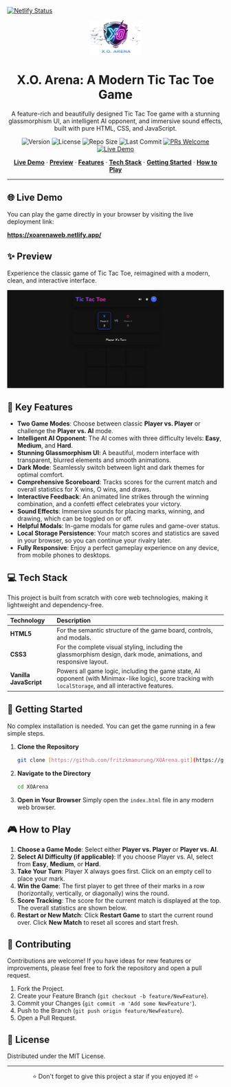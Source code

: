 [![Netlify Status](https://api.netlify.com/api/v1/badges/56114bae-f5f3-41ac-a746-b5f1409153e7/deploy-status)](https://app.netlify.com/projects/xoarenaweb/deploys)
<div align="center">
  <img src="assets/XOArena.png" alt="X.O. Arena Logo" width="120">
  <h1>X.O. Arena: A Modern Tic Tac Toe Game</h1>
  <p>A feature-rich and beautifully designed Tic Tac Toe game with a stunning glassmorphism UI, an intelligent AI opponent, and immersive sound effects, built with pure HTML, CSS, and JavaScript.</p>

  <p>
    <img src="https://img.shields.io/badge/Version-1.0-blue" alt="Version">
    <img src="https://img.shields.io/github/license/fritzkmanurung/XOArena" alt="License">
    <img src="https://img.shields.io/github/repo-size/fritzkmanurung/XOArena" alt="Repo Size">
    <img src="https://img.shields.io/github/last-commit/fritzkmanurung/XOArena" alt="Last Commit">
    <a href="https://github.com/fritzkmanurung/XOArena/pulls"><img src="https://img.shields.io/badge/PRs-welcome-brightgreen.svg" alt="PRs Welcome"></a>
    <a href="https://xoarenaweb.netlify.app/"><img src="https://img.shields.io/badge/Live_Demo-Online-brightgreen" alt="Live Demo"></a>
  </p>
</div>

<p align="center">
  <a href="#-live-demo"><strong>Live Demo</strong></a> ·
  <a href="#-preview"><strong>Preview</strong></a> ·
  <a href="#-key-features"><strong>Features</strong></a> ·
  <a href="#-tech-stack"><strong>Tech Stack</strong></a> ·
  <a href="#-getting-started"><strong>Getting Started</strong></a> ·
  <a href="#-how-to-play"><strong>How to Play</strong></a>
</p>

---

## 🌐 Live Demo

You can play the game directly in your browser by visiting the live deployment link:

**https://xoarenaweb.netlify.app/**

## ✨ Preview

Experience the classic game of Tic Tac Toe, reimagined with a modern, clean, and interactive interface.

<div align="center">
  <img src="assets/image.png" alt="X.O. Arena Game Preview">
</div>

## 🌟 Key Features

-   **Two Game Modes**: Choose between classic **Player vs. Player** or challenge the **Player vs. AI** mode.
-   **Intelligent AI Opponent**: The AI comes with three difficulty levels: **Easy**, **Medium**, and **Hard**.
-   **Stunning Glassmorphism UI**: A beautiful, modern interface with transparent, blurred elements and smooth animations.
-   **Dark Mode**: Seamlessly switch between light and dark themes for optimal comfort.
-   **Comprehensive Scoreboard**: Tracks scores for the current match and overall statistics for X wins, O wins, and draws.
-   **Interactive Feedback**: An animated line strikes through the winning combination, and a confetti effect celebrates your victory.
-   **Sound Effects**: Immersive sounds for placing marks, winning, and drawing, which can be toggled on or off.
-   **Helpful Modals**: In-game modals for game rules and game-over status.
-   **Local Storage Persistence**: Your match scores and statistics are saved in your browser, so you can continue your rivalry later.
-   **Fully Responsive**: Enjoy a perfect gameplay experience on any device, from mobile phones to desktops.

## 💻 Tech Stack

This project is built from scratch with core web technologies, making it lightweight and dependency-free.

| Technology | Description |
| :--- | :--- |
| **HTML5** | For the semantic structure of the game board, controls, and modals. |
| **CSS3** | For the complete visual styling, including the glassmorphism design, dark mode, animations, and responsive layout. |
| **Vanilla JavaScript** | Powers all game logic, including the game state, AI opponent (with Minimax-like logic), score tracking with `localStorage`, and all interactive features. |

## 🚀 Getting Started

No complex installation is needed. You can get the game running in a few simple steps.

1.  **Clone the Repository**
    ````bash
    git clone [https://github.com/fritzkmanurung/XOArena.git](https://github.com/fritzkmanurung/XOArena.git)
    ````
2.  **Navigate to the Directory**
    ````bash
    cd XOArena
    ````
3.  **Open in Your Browser**
    Simply open the `index.html` file in any modern web browser.

## 🎮 How to Play

1.  **Choose a Game Mode**: Select either **Player vs. Player** or **Player vs. AI**.
2.  **Select AI Difficulty (if applicable)**: If you choose Player vs. AI, select from **Easy**, **Medium**, or **Hard**.
3.  **Take Your Turn**: Player X always goes first. Click on an empty cell to place your mark.
4.  **Win the Game**: The first player to get three of their marks in a row (horizontally, vertically, or diagonally) wins the round.
5.  **Score Tracking**: The score for the current match is displayed at the top. The overall statistics are shown below.
6.  **Restart or New Match**: Click **Restart Game** to start the current round over. Click **New Match** to reset all scores and start fresh.

## 🤝 Contributing

Contributions are welcome! If you have ideas for new features or improvements, please feel free to fork the repository and open a pull request.

1.  Fork the Project.
2.  Create your Feature Branch (`git checkout -b feature/NewFeature`).
3.  Commit your Changes (`git commit -m 'Add some NewFeature'`).
4.  Push to the Branch (`git push origin feature/NewFeature`).
5.  Open a Pull Request.

## 📜 License

Distributed under the MIT License.

---

<p align="center">
  ⭐ Don't forget to give this project a star if you enjoyed it! ⭐
</p>